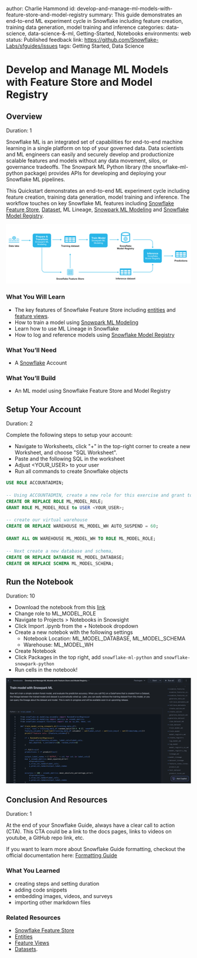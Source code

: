 author: Charlie Hammond
id: develop-and-manage-ml-models-with-feature-store-and-model-registry
summary: This guide demonstrates an end-to-end ML experiment cycle in Snowflake including feature creation, training data generation, model training and inference
categories: data-science, data-science-&-ml, Getting-Started, Notebooks
environments: web
status: Published 
feedback link: https://github.com/Snowflake-Labs/sfguides/issues
tags: Getting Started, Data Science 

# Develop and Manage ML Models with Feature Store and Model Registry
<!-- ------------------------ -->
## Overview 
Duration: 1

Snowflake ML is an integrated set of capabilities for end-to-end machine learning in a single platform on top of your governed data. Data scientists and ML engineers can easily and securely develop and productionize scalable features and models without any data movement, silos, or governance tradeoffs. The Snowpark ML Python library (the snowflake-ml-python package) provides APIs for developing and deploying your Snowflake ML pipelines.

This Quickstart demonstrates an end-to-end ML experiment cycle including feature creation, training data generation, model training and inference. The workflow touches on key Snowflake ML features including [Snowflake Feature Store](https://docs.snowflake.com/en/developer-guide/snowpark-ml/feature-store/overview), [Dataset](https://docs.snowflake.com/en/developer-guide/snowpark-ml/dataset), ML Lineage, [Snowpark ML Modeling](https://docs.snowflake.com/en/developer-guide/snowpark-ml/modeling) and [Snowflake Model Registry](https://docs.snowflake.com/en/developer-guide/snowpark-ml/model-registry/overview). 

![snowflake-ml-overview](assets/snowflake-ml-process.png)

### What You Will Learn 
- The key features of Snowflake Feature Store including [entities](https://docs.snowflake.com/en/developer-guide/snowflake-ml/feature-store/entities) and [feature views](https://docs.snowflake.com/en/developer-guide/snowflake-ml/feature-store/feature-views).
- How to train a model using [Snowpark ML Modeling](https://docs.snowflake.com/en/developer-guide/snowpark-ml/modeling)
- Learn how to use ML Lineage in Snowflake
- How to log and reference models using [Snowflake Model Registry](https://docs.snowflake.com/en/developer-guide/snowpark-ml/model-registry/overview)

### What You’ll Need 
- A [Snowflake](https://app.snowflake.com/) Account

### What You’ll Build 
- An ML model using Snowflake Feature Store and Model Registry

<!-- ------------------------ -->
## Setup Your Account
Duration: 2

Complete the following steps to setup your account:
- Navigate to Worksheets, click "+" in the top-right corner to create a new Worksheet, and choose "SQL Worksheet".
- Paste and the following SQL in the worksheet 
- Adjust <YOUR_USER> to your user
- Run all commands to create Snowflake objects

```sql
USE ROLE ACCOUNTADMIN;

-- Using ACCOUNTADMIN, create a new role for this exercise and grant to applicable users
CREATE OR REPLACE ROLE ML_MODEL_ROLE;
GRANT ROLE ML_MODEL_ROLE to USER <YOUR_USER>;

-- create our virtual warehouse
CREATE OR REPLACE WAREHOUSE ML_MODEL_WH AUTO_SUSPEND = 60;

GRANT ALL ON WAREHOUSE ML_MODEL_WH TO ROLE ML_MODEL_ROLE;

-- Next create a new database and schema,
CREATE OR REPLACE DATABASE ML_MODEL_DATABASE;
CREATE OR REPLACE SCHEMA ML_MODEL_SCHEMA;
```

<!-- ------------------------ -->
## Run the Notebook
Duration: 10

- Download the notebook from this [link](https://github.com/Snowflake-Labs/sfguide-intro-to-feature-store-using-snowflake-notebooks/blob/main/feature_store_overview.ipynb)
- Change role to ML_MODEL_ROLE
- Navigate to Projects > Notebooks in Snowsight
- Click Import .ipynb from the + Notebook dropdown
- Create a new notebok with the following settings
  - Notebook Location: ML_MODEL_DATABASE, ML_MODEL_SCHEMA
  - Warehouse: ML_MODEL_WH
- Create Notebook
- Click Packages in the top right, add `snowflake-ml-python` and `snowflake-snowpark-python`
- Run cells in the notebook!

![notebook-preview](assets/ml-model-notebook.png)

<!-- ------------------------ -->
## Conclusion And Resources
Duration: 1

At the end of your Snowflake Guide, always have a clear call to action (CTA). This CTA could be a link to the docs pages, links to videos on youtube, a GitHub repo link, etc. 

If you want to learn more about Snowflake Guide formatting, checkout the official documentation here: [Formatting Guide](https://github.com/googlecodelabs/tools/blob/master/FORMAT-GUIDE.md)

### What You Learned
- creating steps and setting duration
- adding code snippets
- embedding images, videos, and surveys
- importing other markdown files

### Related Resources
- [Snowflake Feature Store](https://docs.snowflake.com/en/developer-guide/snowflake-ml/feature-store/overview)
- [Entities](https://docs.snowflake.com/en/developer-guide/snowflake-ml/feature-store/entities)
- [Feature Views](https://docs.snowflake.com/en/developer-guide/snowflake-ml/feature-store/feature-views)
- [Datasets](https://docs.snowflake.com/en/developer-guide/snowflake-ml/feature-store/modeling#generating-datasets-for-training).
